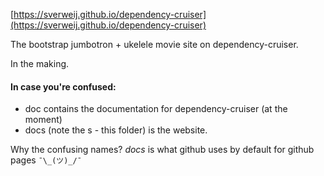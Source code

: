 [https://sverweij.github.io/dependency-cruiser](https://sverweij.github.io/dependency-cruiser)

The bootstrap jumbotron + ukelele movie site on dependency-cruiser.

In the making.

#### In case you're confused:

- doc contains the documentation for dependency-cruiser (at the moment)
- docs (note the s - this folder) is the website.

Why the confusing names? _docs_ is what github uses by default for
github pages `¯\_(ツ)_/¯`
